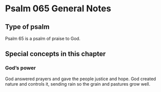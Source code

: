 # Psalm 065 General Notes
## Type of psalm

Psalm 65 is a psalm of praise to God.

## Special concepts in this chapter

### God’s power
God answered prayers and gave the people justice and hope. God created nature and controls it, sending rain so the grain and pastures grow well.